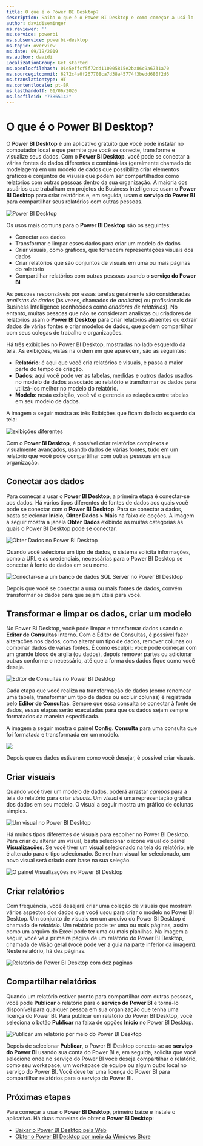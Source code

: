 ```yaml
---
title: O que é o Power BI Desktop?
description: Saiba o que é o Power BI Desktop e como começar a usá-lo
author: davidiseminger
ms.reviewer: ''
ms.service: powerbi
ms.subservice: powerbi-desktop
ms.topic: overview
ms.date: 09/19/2019
ms.author: davidi
LocalizationGroup: Get started
ms.openlocfilehash: 01e5effcf5f72dd110005815e2ba86c9a6731a70
ms.sourcegitcommit: 6272c4a0f267708ca7d38a45774f3bedd680f2d6
ms.translationtype: HT
ms.contentlocale: pt-BR
ms.lasthandoff: 01/06/2020
ms.locfileid: "73865142"
---
```

# <a name="what-is-power-bi-desktop"></a>O que é o Power BI Desktop?

O **Power BI Desktop** é um aplicativo gratuito que você pode instalar no computador local e que permite que você se conecte, transforme e visualize seus dados. Com o **Power BI Desktop**, você pode se conectar a várias fontes de dados diferentes e combiná-las (geralmente chamado de modelagem) em um modelo de dados que possibilita criar elementos gráficos e conjuntos de visuais que podem ser compartilhados como relatórios com outras pessoas dentro da sua organização. A maioria dos usuários que trabalham em projetos de Business Intelligence usam o **Power BI Desktop** para criar relatórios e, em seguida, usam o **serviço do Power BI** para compartilhar seus relatórios com outras pessoas.

![Power BI Desktop](media/desktop-what-is-desktop/what-is-desktop_01.png)

Os usos mais comuns para o **Power BI Desktop** são os seguintes:

* Conectar aos dados
* Transformar e limpar esses dados para criar um modelo de dados
* Criar visuais, como gráficos, que fornecem representações visuais dos dados
* Criar relatórios que são conjuntos de visuais em uma ou mais páginas do relatório
* Compartilhar relatórios com outras pessoas usando o **serviço do Power BI**

As pessoas responsáveis por essas tarefas geralmente são consideradas *analistas de dados* (às vezes, chamados de *analistas*) ou profissionais de Business Intelligence (conhecidos como *criadores de relatórios*). No entanto, muitas pessoas que não se consideram analistas ou criadores de relatórios usam o **Power BI Desktop** para criar relatórios atraentes ou extrair dados de várias fontes e criar modelos de dados, que podem compartilhar com seus colegas de trabalho e organizações.

Há três exibições no Power BI Desktop, mostradas no lado esquerdo da tela. As exibições, vistas na ordem em que aparecem, são as seguintes:
* **Relatório**: é aqui que você cria relatórios e visuais, e passa a maior parte do tempo de criação.
* **Dados**: aqui você pode ver as tabelas, medidas e outros dados usados no modelo de dados associado ao relatório e transformar os dados para utilizá-los melhor no modelo do relatório.
* **Modelo**: nesta exibição, você vê e gerencia as relações entre tabelas em seu modelo de dados.

A imagem a seguir mostra as três Exibições que ficam do lado esquerdo da tela:

![exibições diferentes](media/desktop-what-is-desktop/what-is-desktop-07.png)


Com o **Power BI Desktop**, é possível criar relatórios complexos e visualmente avançados, usando dados de várias fontes, tudo em um relatório que você pode compartilhar com outras pessoas em sua organização. 

## <a name="connect-to-data"></a>Conectar aos dados
Para começar a usar o **Power BI Desktop**, a primeira etapa é conectar-se aos dados. Há vários tipos diferentes de fontes de dados aos quais você pode se conectar com o **Power BI Desktop**. Para se conectar a dados, basta selecionar **Início**, **Obter Dados > Mais** na faixa de opções. A imagem a seguir mostra a janela **Obter Dados** exibindo as muitas categorias às quais o Power BI Desktop pode se conectar.

![Obter Dados no Power BI Desktop](media/desktop-what-is-desktop/what-is-desktop_02.png)

Quando você seleciona um tipo de dados, o sistema solicita informações, como a URL e as credenciais, necessárias para o Power BI Desktop se conectar à fonte de dados em seu nome.

![Conectar-se a um banco de dados SQL Server no Power BI Desktop](media/desktop-what-is-desktop/what-is-desktop_03.png)

Depois que você se conectar a uma ou mais fontes de dados, convém transformar os dados para que sejam úteis para você.

## <a name="transform-and-clean-data-create-a-model"></a>Transformar e limpar os dados, criar um modelo

No Power BI Desktop, você pode limpar e transformar dados usando o **Editor de Consultas** interno. Com o Editor de Consultas, é possível fazer alterações nos dados, como alterar um tipo de dados, remover colunas ou combinar dados de várias fontes. É como esculpir: você pode começar com um grande bloco de argila (ou dados), depois remover partes ou adicionar outras conforme o necessário, até que a forma dos dados fique como você deseja. 

![Editor de Consultas no Power BI Desktop](media/desktop-getting-started/designer_gsg_editquery.png)

Cada etapa que você realiza na transformação de dados (como renomear uma tabela, transformar um tipo de dados ou excluir colunas) é registrada pelo **Editor de Consultas**. Sempre que essa consulta se conectar à fonte de dados, essas etapas serão executadas para que os dados sejam sempre formatados da maneira especificada.

A imagem a seguir mostra o painel **Config. Consulta** para uma consulta que foi formatada e transformada em um modelo.

 ![](media/desktop-getting-started/shapecombine_querysettingsfinished.png)

Depois que os dados estiverem como você desejar, é possível criar visuais. 

## <a name="create-visuals"></a>Criar visuais 

Quando você tiver um modelo de dados, poderá arrastar *campos* para a tela do relatório para criar *visuais*. Um *visual* é uma representação gráfica dos dados em seu modelo. O visual a seguir mostra um gráfico de colunas simples. 

![Um visual no Power BI Desktop](media/desktop-what-is-desktop/what-is-desktop_04.png)

Há muitos tipos diferentes de visuais para escolher no Power BI Desktop. Para criar ou alterar um visual, basta selecionar o ícone visual do painel **Visualizações**. Se você tiver um visual selecionado na tela do relatório, ele é alterado para o tipo selecionado. Se nenhum visual for selecionado, um novo visual será criado com base na sua seleção.

![O painel Visualizações no Power BI Desktop](media/desktop-what-is-desktop/what-is-desktop_05.png)

## <a name="create-reports"></a>Criar relatórios

Com frequência, você desejará criar uma coleção de visuais que mostram vários aspectos dos dados que você usou para criar o modelo no Power BI Desktop. Um conjunto de visuais em um arquivo do Power BI Desktop é chamado de *relatório*. Um relatório pode ter uma ou mais páginas, assim como um arquivo do Excel pode ter uma ou mais planilhas. Na imagem a seguir, você vê a primeira página de um relatório do Power BI Desktop, chamada de Visão geral (você pode ver a guia na parte inferior da imagem). Neste relatório, há dez páginas.

![Relatório do Power BI Desktop com dez páginas](media/desktop-what-is-desktop/what-is-desktop_01.png)

## <a name="share-reports"></a>Compartilhar relatórios

Quando um relatório estiver pronto para compartilhar com outras pessoas, você pode **Publicar** o relatório para o **serviço do Power BI** e torná-lo disponível para qualquer pessoa em sua organização que tenha uma licença do Power BI. Para publicar um relatório do Power BI Desktop, você seleciona o botão **Publicar** na faixa de opções **Início** no Power BI Desktop.

![Publicar um relatório por meio do Power BI Desktop](media/desktop-what-is-desktop/what-is-desktop_06.png)

Depois de selecionar **Publicar**, o Power BI Desktop conecta-se ao **serviço do Power BI** usando sua conta do Power BI e, em seguida, solicita que você selecione onde no serviço do Power BI você deseja compartilhar o relatório, como seu workspace, um workspace de equipe ou algum outro local no serviço do Power BI. Você deve ter uma licença do Power BI para compartilhar relatórios para o serviço do Power BI.


## <a name="next-steps"></a>Próximas etapas

Para começar a usar o **Power BI Desktop**, primeiro baixe e instale o aplicativo. Há duas maneiras de obter o **Power BI Desktop**:

* [Baixar o Power BI Desktop pela Web](desktop-get-the-desktop.md)
* [Obter o Power BI Desktop por meio da Windows Store](https://aka.ms/pbidesktopstore)
